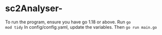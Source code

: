# sc2Analyser-

To run the program, ensure you have go 1.18 or above. 
Run <code>go mod tidy</code>
In config/config.yaml, update the variables. 
Then <code>go run main.go </code>

